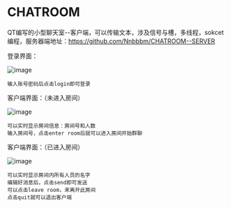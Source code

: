 # CHATROOM
QT编写的小型聊天室--客户端，可以传输文本，涉及信号与槽，多线程，sokcet编程，服务器端地址：https://github.com/Nnbbbm/CHATROOM--SERVER

登录界面：

![image](https://github.com/Nnbbbm/CHATROOM-CLIENT/assets/108915308/b8bec500-cb15-476c-a4d4-75e2a10cbcfe)

    输入账号密码后点击login即可登录

客户端界面：（未进入房间）

![image](https://github.com/Nnbbbm/CHATROOM-CLIENT/assets/108915308/f6fda368-e496-4649-a825-6b5bcb24ea1c)

    可以实时显示房间信息：房间号和人数
    输入房间号，点击enter room后就可以进入房间开始群聊

客户端界面：（已进入房间）

![image](https://github.com/Nnbbbm/CHATROOM-CLIENT/assets/108915308/cefda336-011b-4c8a-9f30-5d1570189c15)

    可以实时显示房间内所有人员的名字
    编辑好消息后，点击send即可发送
    可以点击leave room，来离开此房间
    点击quit就可以退出客户端
